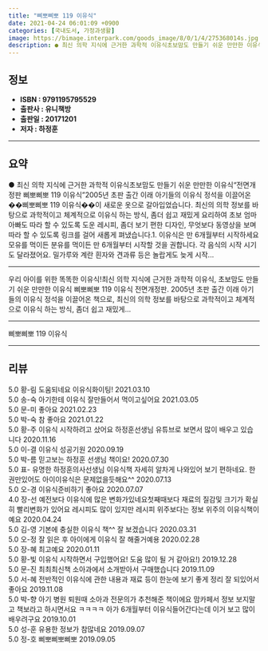 ```yaml
---
title: "삐뽀삐뽀 119 이유식"
date: 2021-04-24 06:01:09 +0900
categories: [국내도서, 가정과생활]
image: https://bimage.interpark.com/goods_image/8/0/1/4/275368014s.jpg
description: ● 최신 의학 지식에 근거한 과학적 이유식초보맘도 만들기 쉬운 만만한 이유식“전면개정판 삐뽀삐뽀 119 이유식”2005년 초판 출간 이래 아기들의 이유식 정석을 이끌어온 &#56194;&#56404;삐뽀삐뽀 119 이유식&#56194;&#56405;이 새로운 옷으로 갈아입었습니다. 최
---
```


## **정보**

- **ISBN : 9791195795529**
- **출판사 : 유니책방**
- **출판일 : 20171201**
- **저자 : 하정훈**

------



## **요약**

●  최신 의학 지식에 근거한 과학적 이유식초보맘도 만들기 쉬운 만만한 이유식“전면개정판 삐뽀삐뽀 119 이유식”2005년 초판 출간 이래 아기들의 이유식 정석을 이끌어온 &#56194;&#56404;삐뽀삐뽀 119 이유식&#56194;&#56405;이 새로운 옷으로 갈아입었습니다. 최신의 의학 정보를 바탕으로 과학적이고 체계적으로 이유식 하는 방식, 좀더 쉽고 재밌게 요리하여 초보 엄마아빠도 따라 할 수 있도록 도운 레시피, 좀더 보기 편한 디자인, 무엇보다 동영상을 보며 따라 할 수 있도록 링크를 걸어 새롭게 펴냈습니다.1. 이유식은 만 6개월부터 시작하세요모유를 먹이든 분유를 먹이든 만 6개월부터 시작할 것을 권합니다. 각 음식의 시작 시기도 달라졌어요. 밀가루와 계란 흰자와 견과류 등은 놀랍게도 늦게 시작...

------

우리 아이를 위한 똑똑한 이유식!최신 의학 지식에 근거한 과학적 이유식, 초보맘도 만들기 쉬운 만만한 이유식 삐뽀삐뽀 119 이유식 전면개정판. 2005년 초판 출간 이래 아기들의 이유식 정석을 이끌어온 책으로, 최신의 의학 정보를 바탕으로 과학적이고 체계적으로 이유식 하는 방식, 좀더 쉽고 재밌게... 

------


삐뽀삐뽀 119 이유식 

------


## **리뷰** 

5.0 황-림 도움되네요 이유식화이팅! 2021.03.10 <br/>5.0 송-숙 아기한테 이유식 잘만들어서 먹이고싶어요 2021.03.05 <br/>5.0 문-미 좋아요 2021.02.23 <br/>5.0 박-숙 참 좋아요 2021.01.22 <br/>5.0 황-주 이유식 시작하려고 샀어요
하정훈선생님 유튜브로 보면서 많이 배우고 있습니다  2020.11.16 <br/>5.0 이-결 이유식 성공기원 2020.09.19 <br/>5.0 박-름 믿고보는 하정훈 선생님 책이요! 2020.07.30 <br/>5.0 표- 유명한 하정훈의사선생님 이유식책 자세히 알차게 나와있어 보기 편하네요. 한권만있어도 아이이유식은 문제없을듯해요^^ 2020.07.13 <br/>5.0 오-경 이유식준비하기 좋아요 2020.07.07 <br/>4.0 장-선 예전보다 이유식에 많은 변화가있네요첫째때보다 재료의 질감및 크기가 확실히 빨리변화가 있어요
레시피도 많이 있지만 레시피 위주보다는 정보 위주의 이유식책이예요 2020.04.24 <br/>5.0 김-영 기본에 충실한 이유식 책^^ 잘 보겠습니다 2020.03.31 <br/>5.0 오-정 잘 읽은 후 아이에게 이유식 잘 해줄거예용 2020.02.28 <br/>5.0 장-혜 최고예요 2020.01.11 <br/>5.0 황-빛 이유식 시작하면서 구입했어요! 도움 많이 될 거 같아요!) 2019.12.28 <br/>5.0 문-진 최최최신책 소아과에서 소개받아서 구매했습니다 2019.11.09 <br/>5.0 서-혜 전반적인 이유식에 관한 내용과 재료 등이 한눈에 보기 좋게 정리 잘 되있어서 좋아요 2019.11.08 <br/>5.0 박-향 아기 병원 퇴원때 소아과 전문의가 추천해준 책이에요
맘카페서 정보 보지말고 책보라고 하시면서요 ㅋㅋㅋㅋ
아가 6개월부터 이유식들어간다는데 이거 보고 많이 배우려구요 2019.10.01 <br/>5.0 성-훈 유용한 정보가 참많네요 2019.09.07 <br/>5.0 정-호 삐뽀삐뽀삐뽀 2019.09.05 <br/>